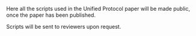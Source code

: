 Here all the scripts used in the Unified Protocol paper will be made public, once the paper has been published.

Scripts will be sent to reviewers upon request.
